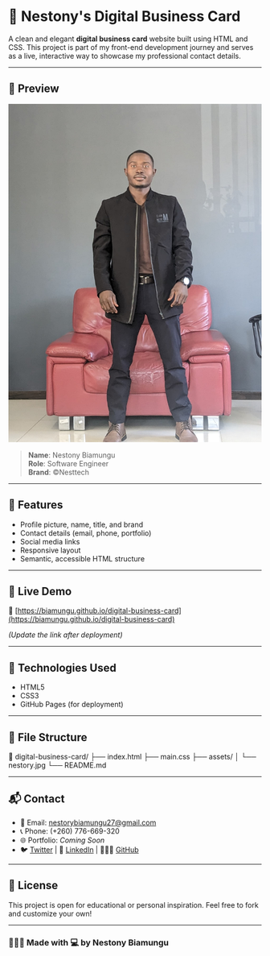 # 💼 Nestony's Digital Business Card

A clean and elegant **digital business card** website built using HTML and CSS. This project is part of my front-end development journey and serves as a live, interactive way to showcase my professional contact details.

---

## 📸 Preview

![Preview Image](assets/nestory.jpg)

> **Name**: Nestony Biamungu  
> **Role**: Software Engineer  
> **Brand**: ©Nesttech

---

## 🌟 Features

- Profile picture, name, title, and brand  
- Contact details (email, phone, portfolio)  
- Social media links  
- Responsive layout  
- Semantic, accessible HTML structure

---

## 🚀 Live Demo

🔗 [https://biamungu.github.io/digital-business-card](https://biamungu.github.io/digital-business-card)

*(Update the link after deployment)*

---

## 🧰 Technologies Used

- HTML5  
- CSS3  
- GitHub Pages (for deployment)

---

## 📂 File Structure


📁 digital-business-card/
├── index.html
├── main.css
├── assets/
│ └── nestory.jpg
└── README.md



---

## 📬 Contact

- 📧 Email: [nestorybiamungu27@gmail.com](mailto:nestorybiamungu27@gmail.com)  
- 📞 Phone: (+260) 776-669-320  
- 🌐 Portfolio: *Coming Soon*  
- 🐦 [Twitter](#) | 💼 [LinkedIn](#) | 🧑🏽‍💻 [GitHub](#)

---

## 📝 License

This project is open for educational or personal inspiration. Feel free to fork and customize your own!

---

### 👨🏽‍💻 Made with 💻 by Nestony Biamungu
